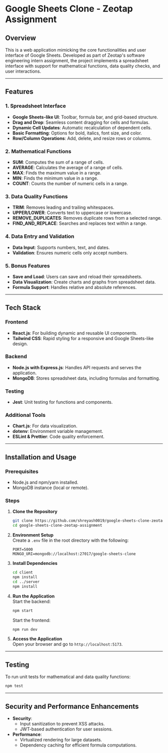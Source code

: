 
# Google Sheets Clone - Zeotap Assignment

## Overview  
This is a web application mimicking the core functionalities and user interface of Google Sheets. Developed as part of Zeotap's software engineering intern assignment, the project implements a spreadsheet interface with support for mathematical functions, data quality checks, and user interactions.

---

## Features  

### 1. Spreadsheet Interface  
- **Google Sheets-like UI**: Toolbar, formula bar, and grid-based structure.  
- **Drag and Drop**: Seamless content dragging for cells and formulas.  
- **Dynamic Cell Updates**: Automatic recalculation of dependent cells.  
- **Basic Formatting**: Options for bold, italics, font size, and color.  
- **Row/Column Operations**: Add, delete, and resize rows or columns.

### 2. Mathematical Functions  
- **SUM**: Computes the sum of a range of cells.  
- **AVERAGE**: Calculates the average of a range of cells.  
- **MAX**: Finds the maximum value in a range.  
- **MIN**: Finds the minimum value in a range.  
- **COUNT**: Counts the number of numeric cells in a range.

### 3. Data Quality Functions  
- **TRIM**: Removes leading and trailing whitespaces.  
- **UPPER/LOWER**: Converts text to uppercase or lowercase.  
- **REMOVE_DUPLICATES**: Removes duplicate rows from a selected range.  
- **FIND_AND_REPLACE**: Searches and replaces text within a range.

### 4. Data Entry and Validation  
- **Data Input**: Supports numbers, text, and dates.  
- **Validation**: Ensures numeric cells only accept numbers.

### 5. Bonus Features  
- **Save and Load**: Users can save and reload their spreadsheets.  
- **Data Visualization**: Create charts and graphs from spreadsheet data.  
- **Formula Support**: Handles relative and absolute references.

---

## Tech Stack  

### Frontend  
- **React.js**: For building dynamic and reusable UI components.  
- **Tailwind CSS**: Rapid styling for a responsive and Google Sheets-like design.  

### Backend  
- **Node.js with Express.js**: Handles API requests and serves the application.  
- **MongoDB**: Stores spreadsheet data, including formulas and formatting.

### Testing  
- **Jest**: Unit testing for functions and components.

### Additional Tools  
- **Chart.js**: For data visualization.  
- **dotenv**: Environment variable management.  
- **ESLint & Prettier**: Code quality enforcement.

---

## Installation and Usage  

### Prerequisites  
- Node.js and npm/yarn installed.  
- MongoDB instance (local or remote).  

### Steps  
1. **Clone the Repository**  
   ```bash
   git clone https://github.com/shreyash0019/google-sheets-clone-zeotap-assignment.git
   cd google-sheets-clone-zeotap-assignment
   ```

2. **Environment Setup**  
   Create a `.env` file in the root directory with the following:  
   ```env
   PORT=5000
   MONGO_URI=mongodb://localhost:27017/google-sheets-clone
   ```

3. **Install Dependencies**  
   ```bash
   cd client
   npm install
   cd ../server
   npm install
   ```

4. **Run the Application**  
   Start the backend:  
   ```bash
   npm start
   ```  
   Start the frontend:  
   ```bash
   npm run dev
   ```  

5. **Access the Application**  
   Open your browser and go to `http://localhost:5173`.

---

## Testing  
To run unit tests for mathematical and data quality functions:  
```bash
npm test
```

---

## Security and Performance Enhancements  
- **Security**:  
  - Input sanitization to prevent XSS attacks.  
  - JWT-based authentication for user sessions.  
- **Performance**:  
  - Virtualized rendering for large datasets.  
  - Dependency caching for efficient formula computations.






